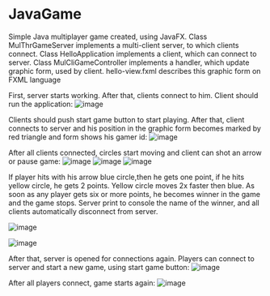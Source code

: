 # JavaGame
Simple Java multiplayer game created, using JavaFX.
Class MulThrGameServer implements a multi-client server, to which clients connect.
Class HelloApplication implements a client, which can connect to server.
Class MulCliGameController implements a handler, which update graphic form, used by client.
hello-view.fxml describes this graphic form on FXML language

First, server starts working. After that, clients connect to him. 
Client should run the application: 
![image](https://github.com/dochkavurdalaka/JavaGame/assets/30550066/ed313a2d-412b-47b6-a79b-2da0e97d1df6)

Clients should push start game button to start playing. After that, client connects to server and his position in the graphic form becomes marked by red triangle and form shows his gamer id: 
![image](https://github.com/dochkavurdalaka/JavaGame/assets/30550066/e9c6b8ac-1b3f-4dea-a4a8-9a6f627a38e7)

After all clients connected, circles start moving and client can shot an arrow or pause game:
![image](https://github.com/dochkavurdalaka/JavaGame/assets/30550066/b26ac3d8-a26c-47c5-8b36-aea183ab1245)
![image](https://github.com/dochkavurdalaka/JavaGame/assets/30550066/eca5fc01-6aad-4d77-bdf4-7cd98f384b94)
![image](https://github.com/dochkavurdalaka/JavaGame/assets/30550066/ae60417e-0d7e-42a2-9ab9-67804b5f0c74)

If player hits with his arrow blue circle,then he gets one point, if he hits yellow circle, he gets 2 points. Yellow circle moves 2x faster then blue.
As soon as any player gets six or more points, he becomes winner in the game and the game stops. Server print to console the name of the winner, and all clients automatically disconnect from server.

![image](https://github.com/dochkavurdalaka/JavaGame/assets/30550066/718fc82f-259c-4aaf-ac62-2ea14d3b5cc9)

![image](https://github.com/dochkavurdalaka/JavaGame/assets/30550066/f98f35e6-8d3f-44d9-92fb-0076dc730b1d)

After that, server is opened for connections again. Players can connect to server and start a new game, using start game button:
![image](https://github.com/dochkavurdalaka/JavaGame/assets/30550066/1cb9399c-f76c-4c8f-8c5a-448cccb5f95a)

After all players connect, game starts again:
![image](https://github.com/dochkavurdalaka/JavaGame/assets/30550066/3835690e-56f6-4add-b965-13a6dbefbacf)


